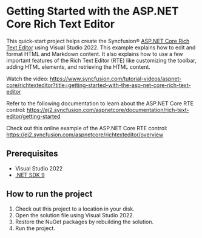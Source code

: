 # Getting Started with the ASP.NET Core Rich Text Editor

This quick-start project helps create the Syncfusion® [ASP.NET Core Rich Text Editor](https://www.syncfusion.com/aspnet-core-ui-controls/wysiwyg-rich-text-editor?utm_source=github&utm_medium=listing&utm_campaign=tutorial-videos-aspnetcore-rte-gettingstarted) using Visual Studio 2022. This example explains how to edit and format HTML and Markdown content. It also explains how to use a few important features of the Rich Text Editor (RTE) like customizing the toolbar, adding HTML elements, and retrieving the HTML content.

Watch the video: https://www.syncfusion.com/tutorial-videos/aspnet-core/richtexteditor?title=getting-started-with-the-asp-net-core-rich-text-editor

Refer to the following documentation to learn about the ASP.NET Core RTE control: https://ej2.syncfusion.com/aspnetcore/documentation/rich-text-editor/getting-started

Check out this online example of the ASP.NET Core RTE control: https://ej2.syncfusion.com/aspnetcore/richtexteditor/overview

## Prerequisites

* Visual Studio 2022
* [.NET SDK 9](https://dotnet.microsoft.com/en-us/download)

## How to run the project

1.	Check out this project to a location in your disk.
2.	Open the solution file using Visual Studio 2022.
3.	Restore the NuGet packages by rebuilding the solution.
4.	Run the project.
